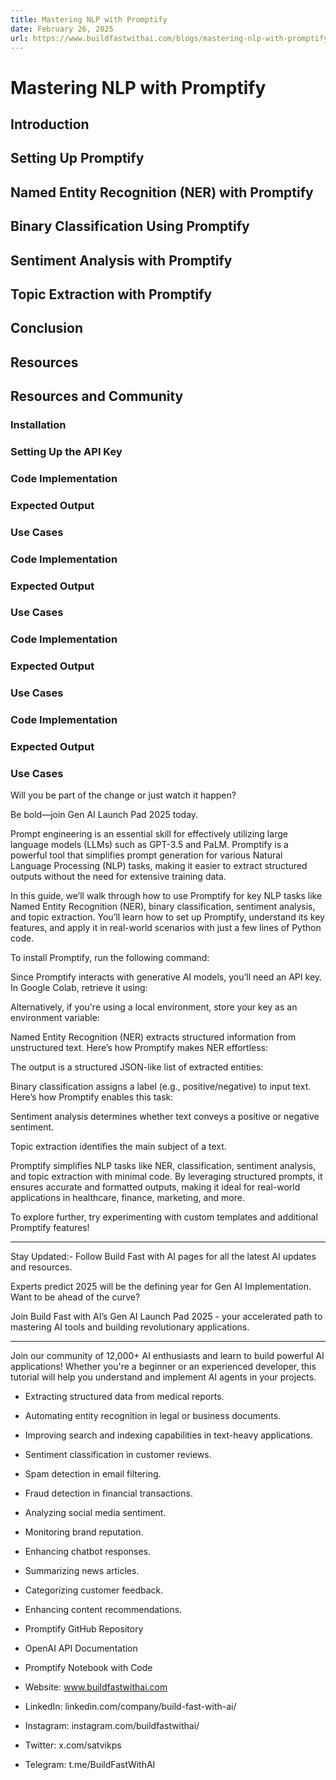 ```yaml
---
title: Mastering NLP with Promptify
date: February 26, 2025
url: https://www.buildfastwithai.com/blogs/mastering-nlp-with-promptify
---
```


# Mastering NLP with Promptify

## Introduction

## Setting Up Promptify

## Named Entity Recognition (NER) with Promptify

## Binary Classification Using Promptify

## Sentiment Analysis with Promptify

## Topic Extraction with Promptify

## Conclusion

## Resources

## Resources and Community

### Installation

### Setting Up the API Key

### Code Implementation

### Expected Output

### Use Cases

### Code Implementation

### Expected Output

### Use Cases

### Code Implementation

### Expected Output

### Use Cases

### Code Implementation

### Expected Output

### Use Cases

Will you be part of the change or just watch it happen?

Be bold—join Gen AI Launch Pad 2025 today.

Prompt engineering is an essential skill for effectively utilizing large language models (LLMs) such as GPT-3.5 and PaLM. Promptify is a powerful tool that simplifies prompt generation for various Natural Language Processing (NLP) tasks, making it easier to extract structured outputs without the need for extensive training data.

In this guide, we’ll walk through how to use Promptify for key NLP tasks like Named Entity Recognition (NER), binary classification, sentiment analysis, and topic extraction. You’ll learn how to set up Promptify, understand its key features, and apply it in real-world scenarios with just a few lines of Python code.

To install Promptify, run the following command:

Since Promptify interacts with generative AI models, you’ll need an API key. In Google Colab, retrieve it using:

Alternatively, if you're using a local environment, store your key as an environment variable:

Named Entity Recognition (NER) extracts structured information from unstructured text. Here’s how Promptify makes NER effortless:

The output is a structured JSON-like list of extracted entities:

Binary classification assigns a label (e.g., positive/negative) to input text. Here’s how Promptify enables this task:

Sentiment analysis determines whether text conveys a positive or negative sentiment.

Topic extraction identifies the main subject of a text.

Promptify simplifies NLP tasks like NER, classification, sentiment analysis, and topic extraction with minimal code. By leveraging structured prompts, it ensures accurate and formatted outputs, making it ideal for real-world applications in healthcare, finance, marketing, and more.

To explore further, try experimenting with custom templates and additional Promptify features!

---------------------------

Stay Updated:- Follow Build Fast with AI pages for all the latest AI updates and resources.

Experts predict 2025 will be the defining year for Gen AI Implementation. Want to be ahead of the curve?

Join Build Fast with AI’s Gen AI Launch Pad 2025 - your accelerated path to mastering AI tools and building revolutionary applications.

---------------------------

Join our community of 12,000+ AI enthusiasts and learn to build powerful AI applications! Whether you're a beginner or an experienced developer, this tutorial will help you understand and implement AI agents in your projects.

* Extracting structured data from medical reports.
* Automating entity recognition in legal or business documents.
* Improving search and indexing capabilities in text-heavy applications.

* Sentiment classification in customer reviews.
* Spam detection in email filtering.
* Fraud detection in financial transactions.

* Analyzing social media sentiment.
* Monitoring brand reputation.
* Enhancing chatbot responses.

* Summarizing news articles.
* Categorizing customer feedback.
* Enhancing content recommendations.

* Promptify GitHub Repository
* OpenAI API Documentation
* Promptify Notebook with Code

* Website: www.buildfastwithai.com
* LinkedIn: linkedin.com/company/build-fast-with-ai/
* Instagram: instagram.com/buildfastwithai/
* Twitter: x.com/satvikps
* Telegram: t.me/BuildFastWithAI

